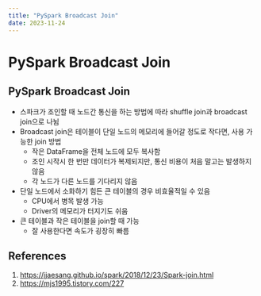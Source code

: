 ```yaml
---
title: "PySpark Broadcast Join"
date: 2023-11-24
---
```


# PySpark Broadcast Join

## PySpark Broadcast Join

- 스파크가 조인할 때 노드간 통신을 하는 방법에 따라 shuffle join과 broadcast join으로 나뉨
- Broadcast join은 테이블이 단일 노드의 메모리에 들어갈 정도로 작다면, 사용 가능한 join 방법
  - 작은 DataFrame을 전체 노드에 모두 복사함
  - 조인 시작시 한 번만 데이터가 복제되지만, 통신 비용이 처음 말고는 발생하지 않음
  - 각 노드가 다른 노드를 기다리지 않음
- 단일 노드에서 소화하기 힘든 큰 테이블의 경우 비효율적일 수 있음
  - CPU에서 병목 발생 가능
  - Driver의 메모리가 터지기도 쉬움
- 큰 테이블과 작은 테이블을 join할 때 가능
  - 잘 사용한다면 속도가 굉장히 빠름

## References

1. https://jjaesang.github.io/spark/2018/12/23/Spark-join.html
2. https://mjs1995.tistory.com/227
